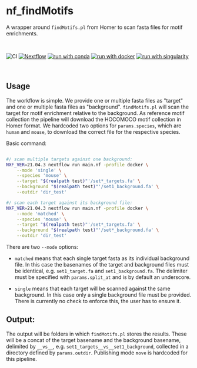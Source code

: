 # nf_findMotifs

A wrapper around `findMotifs.pl` from Homer to scan fasta files for motif enrichments.

<br>

![CI](https://github.com/ATpoint/nf_blank/actions/workflows/CI.yml/badge.svg)
[![Nextflow](https://img.shields.io/badge/nextflow%20DSL2-%E2%89%A521.04.0-23aa62.svg?labelColor=000000)](https://www.nextflow.io/)
[![run with conda](http://img.shields.io/badge/run%20with-conda-3EB049?labelColor=000000&logo=anaconda)](https://docs.conda.io/en/latest/)
[![run with docker](https://img.shields.io/badge/run%20with-docker-0db7ed?labelColor=000000&logo=docker)](https://www.docker.com/)
[![run with singularity](https://img.shields.io/badge/run%20with-singularity-1d355c.svg?labelColor=000000)](https://sylabs.io/docs/)

<br>

## Usage

The workflow is simple. We provide one or multiple fasta files as "target" and one or multiple fasta files as "background". `findMotifs.pl` will scan the target for motif enrichment relative to the background. As reference motif collection the pipeline will download the HOCOMOCO motif collection in Homer format. We hardcoded two options for `params.species`, which are `human` and `mouse`, to download the correct file for the respective species.  

Basic command:  

```bash

#/ scan multiple targets against one background:
NXF_VER=21.04.3 nextflow run main.nf -profile docker \
    --mode 'single' \
    --species 'mouse' \
    --target "$(realpath test)"'/set*_targets.fa' \
    --background "$(realpath test)"'/set1_background.fa' \
    --outdir 'dir_test'

#/ scan each target against its background file:    
NXF_VER=21.04.3 nextflow run main.nf -profile docker \
    --mode 'matched' \
    --species 'mouse' \
    --target "$(realpath test)"'/set*_targets.fa' \
    --background "$(realpath test)"'/set*_background.fa' \
    --outdir 'dir_test'

```

There are two `--mode` options:

- `matched` means that each single target fasta as its individual background file. In this case the basenames of the target and background files must be identical, e.g. `set1_target.fa` and `set1_background.fa`. The delimiter must be specified with `params.split_at` and is by default an underscore. 

- `single` means that each target will be scanned against the same background. In this case only a single background file must be provided. There is currently no check to enforce this, the user has to ensure it.

## Output:

The output will be folders in which `findMotifs.pl` stores the results. These will be a concat of the target basename and the background basename, delimited by `__vs__`, e.g. `set1_targets__vs__set1_background`, collected in a directory defined by `params.outdir`. Publishing mode `move` is hardcoded for this pipeline.
